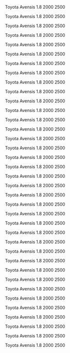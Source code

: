 Toyota
Avensis
1.8
2000
2500

Toyota
Avensis
1.8
2000
2500

Toyota
Avensis
1.8
2000
2500

Toyota
Avensis
1.8
2000
2500

Toyota
Avensis
1.8
2000
2500

Toyota
Avensis
1.8
2000
2500

Toyota
Avensis
1.8
2000
2500

Toyota
Avensis
1.8
2000
2500

Toyota
Avensis
1.8
2000
2500

Toyota
Avensis
1.8
2000
2500

Toyota
Avensis
1.8
2000
2500

Toyota
Avensis
1.8
2000
2500

Toyota
Avensis
1.8
2000
2500

Toyota
Avensis
1.8
2000
2500

Toyota
Avensis
1.8
2000
2500

Toyota
Avensis
1.8
2000
2500

Toyota
Avensis
1.8
2000
2500

Toyota
Avensis
1.8
2000
2500

Toyota
Avensis
1.8
2000
2500

Toyota
Avensis
1.8
2000
2500

Toyota
Avensis
1.8
2000
2500

Toyota
Avensis
1.8
2000
2500

Toyota
Avensis
1.8
2000
2500

Toyota
Avensis
1.8
2000
2500

Toyota
Avensis
1.8
2000
2500

Toyota
Avensis
1.8
2000
2500

Toyota
Avensis
1.8
2000
2500

Toyota
Avensis
1.8
2000
2500

Toyota
Avensis
1.8
2000
2500

Toyota
Avensis
1.8
2000
2500

Toyota
Avensis
1.8
2000
2500

Toyota
Avensis
1.8
2000
2500

Toyota
Avensis
1.8
2000
2500

Toyota
Avensis
1.8
2000
2500

Toyota
Avensis
1.8
2000
2500

Toyota
Avensis
1.8
2000
2500

Toyota
Avensis
1.8
2000
2500

